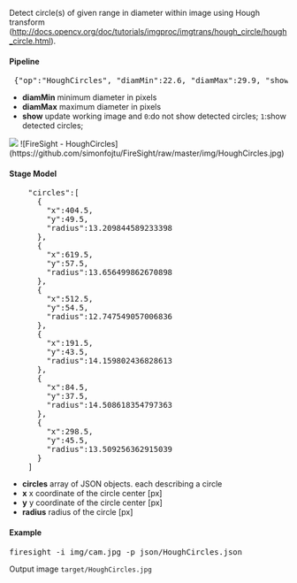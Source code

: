 Detect circle(s) of given range in diameter within image using Hough transform (http://docs.opencv.org/doc/tutorials/imgproc/imgtrans/hough_circle/hough_circle.html).

#### Pipeline
<pre> {"op":"HoughCircles", "diamMin":22.6, "diamMax":29.9, "show":1}</pre>
* **diamMin** minimum diameter in pixels
* **diamMax** maximum diameter in pixels
* **show** update working image and 
 `0`:do not show detected circles; 
 `1`:show detected circles; 

<img src="img/HoughCircles.jpg">
![FireSight - HoughCircles](https://github.com/simonfojtu/FireSight/raw/master/img/HoughCircles.jpg)

#### Stage Model
<pre>
    "circles":[
      {
        "x":404.5,
        "y":49.5,
        "radius":13.209844589233398
      },
      {
        "x":619.5,
        "y":57.5,
        "radius":13.656499862670898
      },
      {
        "x":512.5,
        "y":54.5,
        "radius":12.747549057006836
      },
      {
        "x":191.5,
        "y":43.5,
        "radius":14.159802436828613
      },
      {
        "x":84.5,
        "y":37.5,
        "radius":14.508618354797363
      },
      {
        "x":298.5,
        "y":45.5,
        "radius":13.509256362915039
      }
    ]
</pre>
* **circles** array of JSON objects. each describing a circle
* **x** x coordinate of the circle center [px]
* **y** y coordinate of the circle center [px]
* **radius** radius of the circle [px]

#### Example
<pre>firesight -i img/cam.jpg -p json/HoughCircles.json</pre>
Output image `target/HoughCircles.jpg`